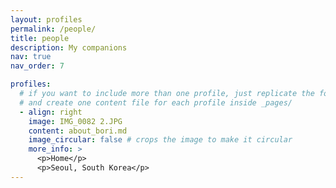 ```yaml
---
layout: profiles
permalink: /people/
title: people
description: My companions
nav: true
nav_order: 7

profiles:
  # if you want to include more than one profile, just replicate the following block
  # and create one content file for each profile inside _pages/
  - align: right
    image: IMG_0082 2.JPG
    content: about_bori.md
    image_circular: false # crops the image to make it circular
    more_info: >
      <p>Home</p>
      <p>Seoul, South Korea</p>
---
```

